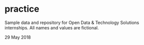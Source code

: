 # practice

Sample data and repository for Open Data & Technology Solutions internships. All names and values are fictional.

29 May 2018
